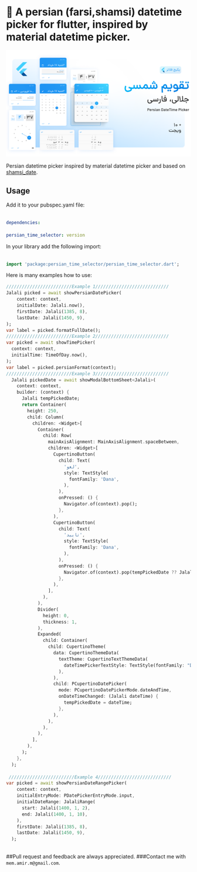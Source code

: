 
  

# 📆 A persian (farsi,shamsi) datetime picker for flutter, inspired by material datetime picker.





![Persian Time Selector Banner](https://github.com/mortezasojodi/persian_time_selector/raw/master/banner.png)

  
  
Persian datetime picker inspired by material datetime picker and based on [shamsi_date](https://pub.dartlang.org/packages/shamsi_date).


 

## Usage

  

Add it to your pubspec.yaml file:

  

```yaml

dependencies:

persian_time_selector: version

```

  

In your library add the following import:

  

```dart

import 'package:persian_time_selector/persian_time_selector.dart';

```

  

Here is many examples how to use:


```dart
/////////////////////////Example 1////////////////////////////
Jalali picked = await showPersianDatePicker(
    context: context,
    initialDate: Jalali.now(),
    firstDate: Jalali(1385, 8),
    lastDate: Jalali(1450, 9),
);
var label = picked.formatFullDate();
/////////////////////////Example 2////////////////////////////
var picked = await showTimePicker(
  context: context,
  initialTime: TimeOfDay.now(),
);
var label = picked.persianFormat(context);
/////////////////////////Example 3////////////////////////////
  Jalali pickedDate = await showModalBottomSheet<Jalali>(
    context: context,
    builder: (context) {
      Jalali tempPickedDate;
      return Container(
        height: 250,
        child: Column(
          children: <Widget>[
            Container(
              child: Row(
                mainAxisAlignment: MainAxisAlignment.spaceBetween,
                children: <Widget>[
                  CupertinoButton(
                    child: Text(
                      'لغو',
                      style: TextStyle(
                        fontFamily: 'Dana',
                      ),
                    ),
                    onPressed: () {
                      Navigator.of(context).pop();
                    },
                  ),
                  CupertinoButton(
                    child: Text(
                      'تایید',
                      style: TextStyle(
                        fontFamily: 'Dana',
                      ),
                    ),
                    onPressed: () {
                      Navigator.of(context).pop(tempPickedDate ?? Jalali.now());
                    },
                  ),
                ],
              ),
            ),
            Divider(
              height: 0,
              thickness: 1,
            ),
            Expanded(
              child: Container(
                child: CupertinoTheme(
                  data: CupertinoThemeData(
                    textTheme: CupertinoTextThemeData(
                      dateTimePickerTextStyle: TextStyle(fontFamily: "Dana"),
                    ),
                  ),
                  child: PCupertinoDatePicker(
                    mode: PCupertinoDatePickerMode.dateAndTime,
                    onDateTimeChanged: (Jalali dateTime) {
                      tempPickedDate = dateTime;
                    },
                  ),
                ),
              ),
            ),
          ],
        ),
      );
    },
  );
  
 /////////////////////////Example 4//////////////////////////// 
var picked = await showPersianDateRangePicker(
    context: context,
    initialEntryMode: PDatePickerEntryMode.input,
    initialDateRange: JalaliRange(
      start: Jalali(1400, 1, 2),
      end: Jalali(1400, 1, 10),
    ),
    firstDate: Jalali(1385, 8),
    lastDate: Jalali(1450, 9),
  );
  
```


 
##Pull request and feedback are always appreciated.
###Contact me with `mem.amir.m@gmail.com`.
